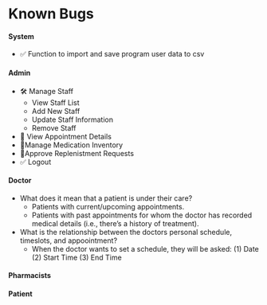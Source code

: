 # Known Bugs

#### System

* ✅ Function to import and save program user data to csv

#### Admin

* 🛠️ Manage Staff
  * View Staff List
  * Add New Staff
  * Update Staff Information
  * Remove Staff
* 🚧 View Appointment Details
* 🚧Manage Medication Inventory
* 🚧Approve Replenistment Requests
* ✅ Logout

#### Doctor

* What does it mean that a patient is under their care?
  * Patients with current/upcoming appointments.
  * Patients with past appointments for whom the doctor has recorded medical details (i.e., there’s a history of treatment).
* What is the relationship between the doctors personal schedule, timeslots, and appoointment?
  * When the doctor wants to set a schedule, they will be asked: (1) Date (2) Start Time (3) End Time

#### Pharmacists

#### Patient
